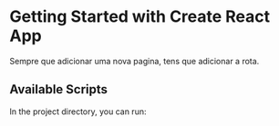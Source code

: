 # Getting Started with Create React App

Sempre que adicionar uma nova pagina, tens que adicionar a rota.

## Available Scripts

In the project directory, you can run:

